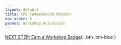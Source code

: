 ```yaml
---
layout: default
title: CPU Temperature Monitor
nav_order: 5
parent: Workshop Activities
---
```


[NEXT STEP: Earn a Workshop Badge](informal-credentials.html){: .btn .btn-blue }
